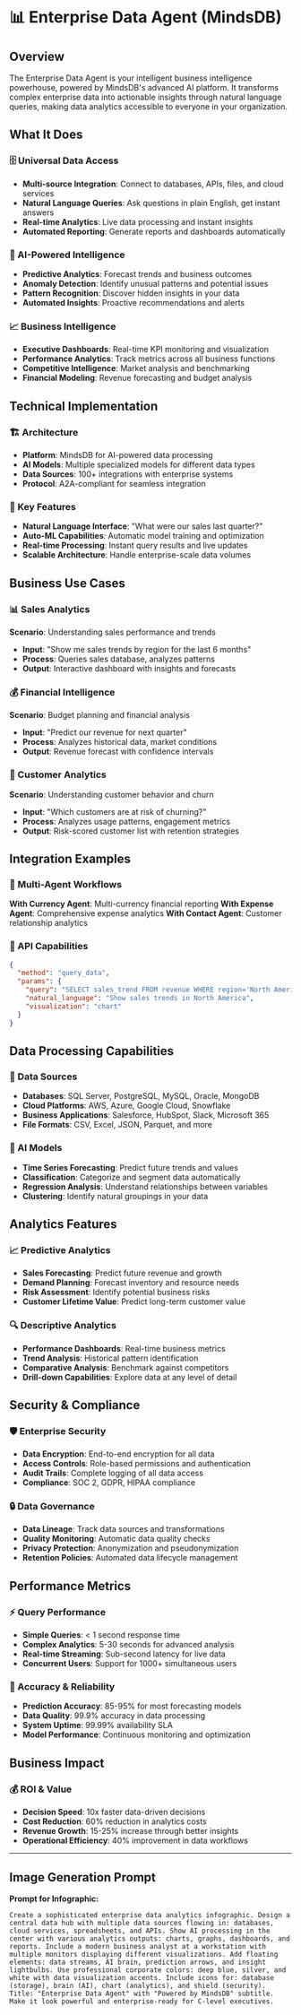 # 📊 Enterprise Data Agent (MindsDB)

## Overview
The Enterprise Data Agent is your intelligent business intelligence powerhouse, powered by MindsDB's advanced AI platform. It transforms complex enterprise data into actionable insights through natural language queries, making data analytics accessible to everyone in your organization.

## What It Does

### 🗄️ Universal Data Access
- **Multi-source Integration**: Connect to databases, APIs, files, and cloud services
- **Natural Language Queries**: Ask questions in plain English, get instant answers
- **Real-time Analytics**: Live data processing and instant insights
- **Automated Reporting**: Generate reports and dashboards automatically

### 🧠 AI-Powered Intelligence
- **Predictive Analytics**: Forecast trends and business outcomes
- **Anomaly Detection**: Identify unusual patterns and potential issues
- **Pattern Recognition**: Discover hidden insights in your data
- **Automated Insights**: Proactive recommendations and alerts

### 📈 Business Intelligence
- **Executive Dashboards**: Real-time KPI monitoring and visualization
- **Performance Analytics**: Track metrics across all business functions
- **Competitive Intelligence**: Market analysis and benchmarking
- **Financial Modeling**: Revenue forecasting and budget analysis

## Technical Implementation

### 🏗️ Architecture
- **Platform**: MindsDB for AI-powered data processing
- **AI Models**: Multiple specialized models for different data types
- **Data Sources**: 100+ integrations with enterprise systems
- **Protocol**: A2A-compliant for seamless integration

### 🔧 Key Features
- **Natural Language Interface**: "What were our sales last quarter?"
- **Auto-ML Capabilities**: Automatic model training and optimization
- **Real-time Processing**: Instant query results and live updates
- **Scalable Architecture**: Handle enterprise-scale data volumes

## Business Use Cases

### 📊 Sales Analytics
**Scenario**: Understanding sales performance and trends
- **Input**: "Show me sales trends by region for the last 6 months"
- **Process**: Queries sales database, analyzes patterns
- **Output**: Interactive dashboard with insights and forecasts

### 💰 Financial Intelligence
**Scenario**: Budget planning and financial analysis
- **Input**: "Predict our revenue for next quarter"
- **Process**: Analyzes historical data, market conditions
- **Output**: Revenue forecast with confidence intervals

### 👥 Customer Analytics
**Scenario**: Understanding customer behavior and churn
- **Input**: "Which customers are at risk of churning?"
- **Process**: Analyzes usage patterns, engagement metrics
- **Output**: Risk-scored customer list with retention strategies

## Integration Examples

### 🤝 Multi-Agent Workflows
**With Currency Agent**: Multi-currency financial reporting
**With Expense Agent**: Comprehensive expense analytics
**With Contact Agent**: Customer relationship analytics

### 📱 API Capabilities
```json
{
  "method": "query_data",
  "params": {
    "query": "SELECT sales_trend FROM revenue WHERE region='North America'",
    "natural_language": "Show sales trends in North America",
    "visualization": "chart"
  }
}
```

## Data Processing Capabilities

### 🔗 Data Sources
- **Databases**: SQL Server, PostgreSQL, MySQL, Oracle, MongoDB
- **Cloud Platforms**: AWS, Azure, Google Cloud, Snowflake
- **Business Applications**: Salesforce, HubSpot, Slack, Microsoft 365
- **File Formats**: CSV, Excel, JSON, Parquet, and more

### 🤖 AI Models
- **Time Series Forecasting**: Predict future trends and values
- **Classification**: Categorize and segment data automatically
- **Regression Analysis**: Understand relationships between variables
- **Clustering**: Identify natural groupings in your data

## Analytics Features

### 📈 Predictive Analytics
- **Sales Forecasting**: Predict future revenue and growth
- **Demand Planning**: Forecast inventory and resource needs
- **Risk Assessment**: Identify potential business risks
- **Customer Lifetime Value**: Predict long-term customer value

### 🔍 Descriptive Analytics
- **Performance Dashboards**: Real-time business metrics
- **Trend Analysis**: Historical pattern identification
- **Comparative Analysis**: Benchmark against competitors
- **Drill-down Capabilities**: Explore data at any level of detail

## Security & Compliance

### 🛡️ Enterprise Security
- **Data Encryption**: End-to-end encryption for all data
- **Access Controls**: Role-based permissions and authentication
- **Audit Trails**: Complete logging of all data access
- **Compliance**: SOC 2, GDPR, HIPAA compliance

### 🔒 Data Governance
- **Data Lineage**: Track data sources and transformations
- **Quality Monitoring**: Automatic data quality checks
- **Privacy Protection**: Anonymization and pseudonymization
- **Retention Policies**: Automated data lifecycle management

## Performance Metrics

### ⚡ Query Performance
- **Simple Queries**: < 1 second response time
- **Complex Analytics**: 5-30 seconds for advanced analysis
- **Real-time Streaming**: Sub-second latency for live data
- **Concurrent Users**: Support for 1000+ simultaneous users

### 🎯 Accuracy & Reliability
- **Prediction Accuracy**: 85-95% for most forecasting models
- **Data Quality**: 99.9% accuracy in data processing
- **System Uptime**: 99.99% availability SLA
- **Model Performance**: Continuous monitoring and optimization

## Business Impact

### 💰 ROI & Value
- **Decision Speed**: 10x faster data-driven decisions
- **Cost Reduction**: 60% reduction in analytics costs
- **Revenue Growth**: 15-25% increase through better insights
- **Operational Efficiency**: 40% improvement in data workflows

---

## Image Generation Prompt

**Prompt for Infographic:**
```
Create a sophisticated enterprise data analytics infographic. Design a central data hub with multiple data sources flowing in: databases, cloud services, spreadsheets, and APIs. Show AI processing in the center with various analytics outputs: charts, graphs, dashboards, and reports. Include a modern business analyst at a workstation with multiple monitors displaying different visualizations. Add floating elements: data streams, AI brain, prediction arrows, and insight lightbulbs. Use professional corporate colors: deep blue, silver, and white with data visualization accents. Include icons for: database (storage), brain (AI), chart (analytics), and shield (security). Title: "Enterprise Data Agent" with "Powered by MindsDB" subtitle. Make it look powerful and enterprise-ready for C-level executives.
``` 